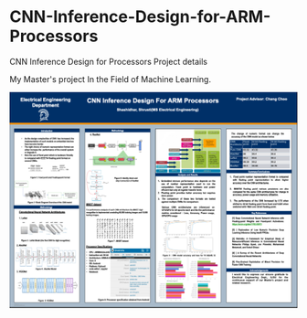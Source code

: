 # CNN-Inference-Design-for-ARM-Processors
CNN Inference Design for Processors Project details 

My Master's project In the Field of Machine Learning.


![alt text](https://github.com/Shrusti23/CNN-Inference-Design-for-ARM-Processors/blob/master/Screenshot%202020-07-17%20at%204.01.29%20PM.png)
